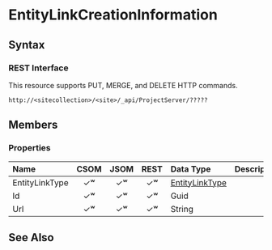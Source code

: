 [comment]: # (Name:EntityLinkCreationInformation)
[comment]: # (Type:Object)
[comment]: # (Status:Incomplete)
[comment]: # (GeneratedDate:2016-12-13 02:07:22Z)

# EntityLinkCreationInformation





## Syntax

### REST Interface

This resource supports PUT, MERGE, and DELETE HTTP commands.

```
http://<sitecollection>/<site>/_api/ProjectServer/?????
```


## Members

### Properties

|**Name**|**CSOM**|**JSOM**|**REST**|**Data Type**|**Description**|
|:-----|:-----:|:-----:|:-----:|:-----|:-----|
|EntityLinkType|&#x2713;&#x02B7;|&#x2713;&#x02B7;|&#x2713;&#x02B7;|[EntityLinkType](EntityLinkType.md)||
|Id|&#x2713;&#x02B7;|&#x2713;&#x02B7;|&#x2713;&#x02B7;|Guid||
|Url|&#x2713;&#x02B7;|&#x2713;&#x02B7;|&#x2713;&#x02B7;|String||






## See Also

